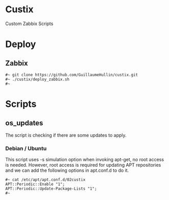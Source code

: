 # Custix
Custom Zabbix Scripts

# Deploy
## Zabbix

    #~ git clone https://github.com/GuillaumeHullin/custix.git
    #~ ./custix/deploy_zabbix.sh
    #~

# Scripts
## os_updates
The script is checking if there are some updates to apply.
### Debian / Ubuntu
This script uses -s simulation option when invoking apt-get, no root access is needed.
However, root access is required for updating APT repositories and we can add the following options in apt.conf.d to do it.

    #~ cat /etc/apt/apt.conf.d/02custix
    APT::Periodic::Enable "1";
    APT::Periodic::Update-Package-Lists "1";
    #~
    
